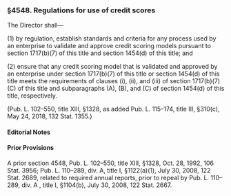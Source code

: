 ### §4548. Regulations for use of credit scores ###

The Director shall—

(1) by regulation, establish standards and criteria for any process used by an enterprise to validate and approve credit scoring models pursuant to section 1717(b)(7) of this title and section 1454(d) of this title; and

(2) ensure that any credit scoring model that is validated and approved by an enterprise under section 1717(b)(7) of this title or section 1454(d) of this title meets the requirements of clauses (i), (ii), and (iii) of section 1717(b)(7)(C) of this title and subparagraphs (A), (B), and (C) of section 1454(d) of this title, respectively.

(Pub. L. 102–550, title XIII, §1328, as added Pub. L. 115–174, title III, §310(c), May 24, 2018, 132 Stat. 1355.)

#### **Editorial Notes** ####

#### Prior Provisions ####

A prior section 4548, Pub. L. 102–550, title XIII, §1328, Oct. 28, 1992, 106 Stat. 3956; Pub. L. 110–289, div. A, title I, §1122(a)(1), July 30, 2008, 122 Stat. 2689, related to required annual reports, prior to repeal by Pub. L. 110–289, div. A , title I, §1104(b), July 30, 2008, 122 Stat. 2667.